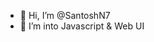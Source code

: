 - 👋 Hi, I’m @SantoshN7
- 👀 I’m into Javascript & Web UI

<!---
SantoshN7/SantoshN7 is a ✨ special ✨ repository because its `README.md` (this file) appears on your GitHub profile.
You can click the Preview link to take a look at your changes.
--->
